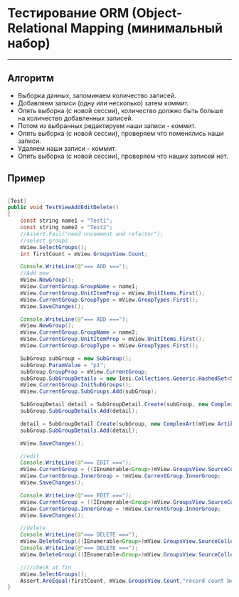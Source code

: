 # Тестирование ORM (Object-Relational Mapping (минимальный набор) #

---

## Алгоритм ##

* Выборка данных, запоминаем количество записей.
* Добавляем записи (одну или несколько) затем коммит.
* Опять выборка (с новой сессии), количество должно быть больше на количество добавленных записей.
* Потом из выбранных редактируем наши записи - коммит.
* Опять выборка (с новой сессии), проверяем что поменялись наши записи.
* Удаляем наши записи - коммит.
* Опять выборка (с новой сессии), проверяем что наших записей нет.

## Пример ##


```java

[Test]
public void TestViewAddEditDelete()
{
    const string name1 = "Test1";
    const string name2 = "Test2";
    //Assert.Fail("need uncomment and refactor");
    //select groups
    mView.SelectGroups();
    int firstCount = mView.GroupsView.Count;

    Console.WriteLine(@"=== ADD ===");
    //Add new
    mView.NewGroup();
    mView.CurrentGroup.GroupName = name1;
    mView.CurrentGroup.UnitItemProp = mView.UnitItems.First();
    mView.CurrentGroup.GroupType = mView.GroupTypes.First();
    mView.SaveChanges();

    Console.WriteLine(@"=== ADD ===");
    mView.NewGroup();
    mView.CurrentGroup.GroupName = name2;
    mView.CurrentGroup.UnitItemProp = mView.UnitItems.First();
    mView.CurrentGroup.GroupType = mView.GroupTypes.First();

    SubGroup subGroup = new SubGroup();
    subGroup.ParamValue = "p1";
    subGroup.GroupProp = mView.CurrentGroup;
    subGroup.SubGroupDetails = new Iesi.Collections.Generic.HashedSet<SubGroupDetail>();
    mView.CurrentGroup.InitSubGroups();
    mView.CurrentGroup.SubGroups.Add(subGroup);

    SubGroupDetail detail = SubGroupDetail.Create(subGroup, new ComplexArt(mView.Artikls.First(), null), 1, "");
    subGroup.SubGroupDetails.Add(detail);

    detail = SubGroupDetail.Create(subGroup, new ComplexArt(mView.Artikls.Last(), null), 1, "");
    subGroup.SubGroupDetails.Add(detail);

    mView.SaveChanges();

    //edit
    Console.WriteLine(@"=== EDIT ===");
    mView.CurrentGroup = ((IEnumerable<Group>)mView.GroupsView.SourceCollection).Where(item => item.GroupName == name1).First();
    mView.CurrentGroup.InnerGroup = !mView.CurrentGroup.InnerGroup;
    mView.SaveChanges();

    Console.WriteLine(@"=== EDIT ===");
    mView.CurrentGroup = ((IEnumerable<Group>)mView.GroupsView.SourceCollection).Where(item => item.GroupName == name2).First();
    mView.CurrentGroup.InnerGroup = !mView.CurrentGroup.InnerGroup;
    mView.SaveChanges();

    //delete
    Console.WriteLine(@"=== DELETE ===");
    mView.DeleteGroup(((IEnumerable<Group>)mView.GroupsView.SourceCollection).Where(item => item.GroupName == name1).First());
    Console.WriteLine(@"=== DELETE ===");
    mView.DeleteGroup(((IEnumerable<Group>)mView.GroupsView.SourceCollection).Where(item => item.GroupName == name2).First());

    ////check at fin
    mView.SelectGroups();
    Assert.AreEqual(firstCount, mView.GroupsView.Count,"record count before check and after aren't equal");
}

```